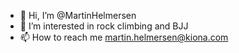 - 👋 Hi, I’m @MartinHelmersen
- 👀 I’m interested in rock climbing and BJJ
- 📫 How to reach me martin.helmersen@kiona.com
